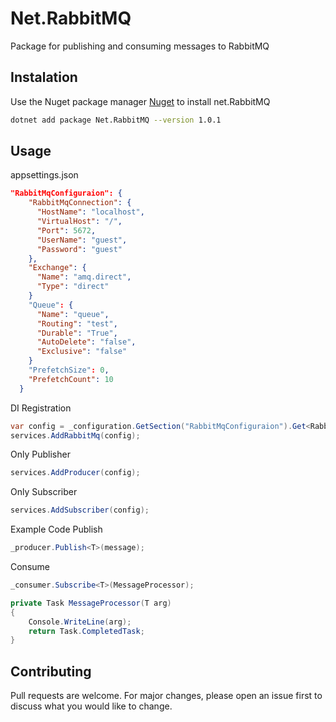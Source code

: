 # Net.RabbitMQ
Package for publishing and consuming messages to RabbitMQ

## Instalation
Use the Nuget package manager [Nuget](https://www.nuget.org/packages/Net.RabbitMQ/) to install net.RabbitMQ

```bash
dotnet add package Net.RabbitMQ --version 1.0.1
```
## Usage

appsettings.json

```json
"RabbitMqConfiguraion": {
    "RabbitMqConnection": {
      "HostName": "localhost",
      "VirtualHost": "/",
      "Port": 5672,
      "UserName": "guest",
      "Password": "guest"
    },
    "Exchange": {
      "Name": "amq.direct",
      "Type": "direct"
    }
    "Queue": {
      "Name": "queue",
      "Routing": "test",
      "Durable": "True",
      "AutoDelete": "false",
      "Exclusive": "false"
    }
    "PrefetchSize": 0,
    "PrefetchCount": 10
  }

```
DI Registration

```csharp
var config = _configuration.GetSection("RabbitMqConfiguraion").Get<RabbitMQConfiguration>();
services.AddRabbitMq(config);
```

Only Publisher 
```csharp
services.AddProducer(config);
```

Only Subscriber
```csharp
services.AddSubscriber(config);
```

Example Code
Publish
```csharp
_producer.Publish<T>(message);
```

Consume
```csharp
_consumer.Subscribe<T>(MessageProcessor);

private Task MessageProcessor(T arg)
{
    Console.WriteLine(arg);
    return Task.CompletedTask;
}
```
## Contributing
Pull requests are welcome. For major changes, please open an issue first to discuss what you would like to change.
